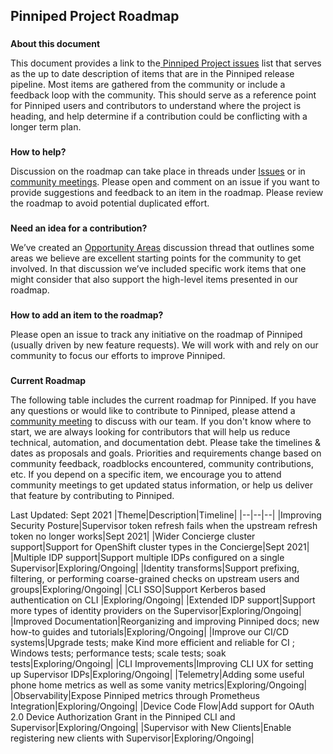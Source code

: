 
## **Pinniped Project Roadmap**


### 
**About this document**

This document provides a link to the[ Pinniped Project issues](https://github.com/vmware-tanzu/pinniped/issues) list that serves as the up to date description of items that are in the Pinniped release pipeline. Most items are gathered from the community or include a feedback loop with the community. This should serve as a reference point for Pinniped users and contributors to understand where the project is heading, and help determine if a contribution could be conflicting with a longer term plan.


### 
**How to help?**

Discussion on the roadmap can take place in threads under [Issues](https://github.com/vmware-tanzu/pinniped/issues) or in [community meetings](https://github.com/vmware-tanzu/pinniped/blob/main/CONTRIBUTING.md#meeting-with-the-maintainers). Please open and comment on an issue if you want to provide suggestions and feedback to an item in the roadmap. Please review the roadmap to avoid potential duplicated effort.


### 
**Need an idea for a contribution?**

We’ve created an [Opportunity Areas](https://github.com/vmware-tanzu/pinniped/discussions/483) discussion thread that outlines some areas we believe are excellent starting points for the community to get involved. In that discussion we’ve included specific work items that one might consider that also support the high-level items presented in our roadmap. 


### 
**How to add an item to the roadmap?**

Please open an issue to track any initiative on the roadmap of Pinniped (usually driven by new feature requests). We will work with and rely on our community to focus our efforts to improve Pinniped.


### 
**Current Roadmap**

The following table includes the current roadmap for Pinniped. If you have any questions or would like to contribute to Pinniped, please attend a [community meeting](https://github.com/vmware-tanzu/pinniped/blob/main/CONTRIBUTING.md#meeting-with-the-maintainers) to discuss with our team. If you don't know where to start, we are always looking for contributors that will help us reduce technical, automation, and documentation debt. Please take the timelines & dates as proposals and goals. Priorities and requirements change based on community feedback, roadblocks encountered, community contributions, etc. If you depend on a specific item, we encourage you to attend community meetings to get updated status information, or help us deliver that feature by contributing to Pinniped.



Last Updated: Sept 2021
|Theme|Description|Timeline|
|--|--|--|
|Improving Security Posture|Supervisor token refresh fails when the upstream refresh token no longer works|Sept 2021|
|Wider Concierge cluster support|Support for OpenShift cluster types in the Concierge|Sept 2021|
|Multiple IDP support|Support multiple IDPs configured on a single Supervisor|Exploring/Ongoing|
|Identity transforms|Support prefixing, filtering, or performing coarse-grained checks on upstream users and groups|Exploring/Ongoing|
|CLI SSO|Support Kerberos based authentication on CLI |Exploring/Ongoing|
|Extended IDP support|Support more types of identity providers on the Supervisor|Exploring/Ongoing|
|Improved Documentation|Reorganizing and improving Pinniped docs; new how-to guides and tutorials|Exploring/Ongoing|
|Improve our CI/CD systems|Upgrade tests; make Kind more efficient and reliable for CI ; Windows tests; performance tests; scale tests; soak tests|Exploring/Ongoing|
|CLI Improvements|Improving CLI UX for setting up Supervisor IDPs|Exploring/Ongoing|
|Telemetry|Adding some useful phone home metrics as well as some vanity metrics|Exploring/Ongoing|
|Observability|Expose Pinniped metrics through Prometheus Integration|Exploring/Ongoing|
|Device Code Flow|Add support for OAuth 2.0 Device Authorization Grant in the Pinniped CLI and Supervisor|Exploring/Ongoing|
|Supervisor with New Clients|Enable registering new clients with Supervisor|Exploring/Ongoing|

   
